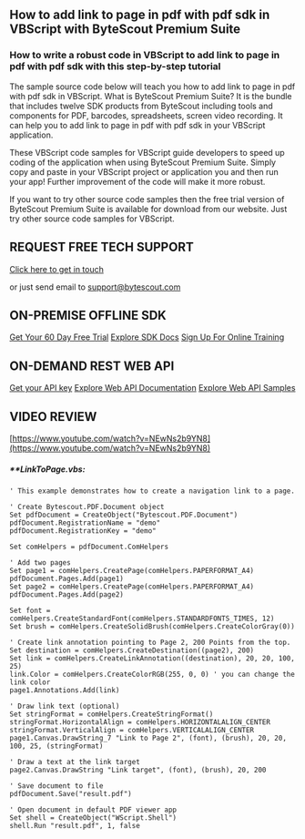 ## How to add link to page in pdf with pdf sdk in VBScript with ByteScout Premium Suite

### How to write a robust code in VBScript to add link to page in pdf with pdf sdk with this step-by-step tutorial

The sample source code below will teach you how to add link to page in pdf with pdf sdk in VBScript. What is ByteScout Premium Suite? It is the bundle that includes twelve SDK products from ByteScout including tools and components for PDF, barcodes, spreadsheets, screen video recording. It can help you to add link to page in pdf with pdf sdk in your VBScript application.

 These VBScript code samples for VBScript guide developers to speed up coding of the application when using ByteScout Premium Suite.  Simply copy and paste in your VBScript project or application you and then run your app! Further improvement of the code will make it more robust.

If you want to try other source code samples then the free trial version of ByteScout Premium Suite is available for download from our website. Just try other source code samples for VBScript.

## REQUEST FREE TECH SUPPORT

[Click here to get in touch](https://bytescout.zendesk.com/hc/en-us/requests/new?subject=ByteScout%20Premium%20Suite%20Question)

or just send email to [support@bytescout.com](mailto:support@bytescout.com?subject=ByteScout%20Premium%20Suite%20Question) 

## ON-PREMISE OFFLINE SDK 

[Get Your 60 Day Free Trial](https://bytescout.com/download/web-installer?utm_source=github-readme)
[Explore SDK Docs](https://bytescout.com/documentation/index.html?utm_source=github-readme)
[Sign Up For Online Training](https://academy.bytescout.com/)


## ON-DEMAND REST WEB API

[Get your API key](https://pdf.co/documentation/api?utm_source=github-readme)
[Explore Web API Documentation](https://pdf.co/documentation/api?utm_source=github-readme)
[Explore Web API Samples](https://github.com/bytescout/ByteScout-SDK-SourceCode/tree/master/PDF.co%20Web%20API)

## VIDEO REVIEW

[https://www.youtube.com/watch?v=NEwNs2b9YN8](https://www.youtube.com/watch?v=NEwNs2b9YN8)




<!-- code block begin -->

##### ****LinkToPage.vbs:**
    
```
' This example demonstrates how to create a navigation link to a page.

' Create Bytescout.PDF.Document object
Set pdfDocument = CreateObject("Bytescout.PDF.Document")
pdfDocument.RegistrationName = "demo"
pdfDocument.RegistrationKey = "demo"

Set comHelpers = pdfDocument.ComHelpers

' Add two pages
Set page1 = comHelpers.CreatePage(comHelpers.PAPERFORMAT_A4)
pdfDocument.Pages.Add(page1)
Set page2 = comHelpers.CreatePage(comHelpers.PAPERFORMAT_A4)
pdfDocument.Pages.Add(page2)

Set font = comHelpers.CreateStandardFont(comHelpers.STANDARDFONTS_TIMES, 12)
Set brush = comHelpers.CreateSolidBrush(comHelpers.CreateColorGray(0))

' Create link annotation pointing to Page 2, 200 Points from the top.
Set destination = comHelpers.CreateDestination((page2), 200)
Set link = comHelpers.CreateLinkAnnotation((destination), 20, 20, 100, 25)
link.Color = comHelpers.CreateColorRGB(255, 0, 0) ' you can change the link color
page1.Annotations.Add(link)

' Draw link text (optional)
Set stringFormat = comHelpers.CreateStringFormat()
stringFormat.HorizontalAlign = comHelpers.HORIZONTALALIGN_CENTER
stringFormat.VerticalAlign = comHelpers.VERTICALALIGN_CENTER
page1.Canvas.DrawString_7 "Link to Page 2", (font), (brush), 20, 20, 100, 25, (stringFormat)

' Draw a text at the link target
page2.Canvas.DrawString "Link target", (font), (brush), 20, 200

' Save document to file
pdfDocument.Save("result.pdf")

' Open document in default PDF viewer app
Set shell = CreateObject("WScript.Shell")
shell.Run "result.pdf", 1, false

```

<!-- code block end -->